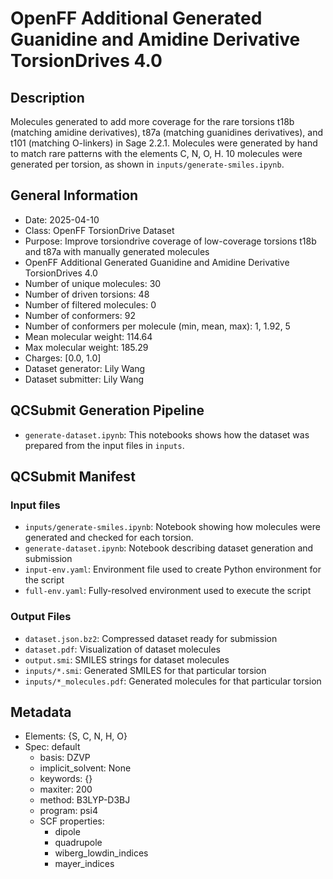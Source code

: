 # OpenFF Additional Generated Guanidine and Amidine Derivative TorsionDrives 4.0

## Description

Molecules generated to add more coverage for the rare torsions t18b (matching amidine derivatives), t87a (matching guanidines derivatives), and t101 (matching O-linkers) in Sage 2.2.1.
Molecules were generated by hand to match rare patterns with the elements C, N, O, H.
10 molecules were generated per torsion, as shown in `inputs/generate-smiles.ipynb`.


## General Information

* Date: 2025-04-10
* Class: OpenFF TorsionDrive Dataset
* Purpose: Improve torsiondrive coverage of low-coverage torsions t18b and t87a with manually generated molecules
* OpenFF Additional Generated Guanidine and Amidine Derivative TorsionDrives 4.0
* Number of unique molecules: 30
* Number of driven torsions: 48
* Number of filtered molecules: 0
* Number of conformers: 92
* Number of conformers per molecule (min, mean, max): 1, 1.92, 5
* Mean molecular weight: 114.64
* Max molecular weight: 185.29
* Charges: [0.0, 1.0]
* Dataset generator: Lily Wang
* Dataset submitter: Lily Wang

## QCSubmit Generation Pipeline

* `generate-dataset.ipynb`: This notebooks shows how the dataset was prepared from the
  input files in `inputs`.

## QCSubmit Manifest

### Input files
* `inputs/generate-smiles.ipynb`: Notebook showing how molecules were generated and checked for each torsion.
* `generate-dataset.ipynb`: Notebook describing dataset generation and submission
* `input-env.yaml`: Environment file used to create Python environment for the script
* `full-env.yaml`: Fully-resolved environment used to execute the script

### Output Files
* `dataset.json.bz2`: Compressed dataset ready for submission
* `dataset.pdf`: Visualization of dataset molecules
* `output.smi`: SMILES strings for dataset molecules
* `inputs/*.smi`: Generated SMILES for that particular torsion
* `inputs/*_molecules.pdf`: Generated molecules for that particular torsion

## Metadata
* Elements: {S, C, N, H, O}
* Spec: default
  * basis: DZVP
  * implicit_solvent: None
  * keywords: {}
  * maxiter: 200
  * method: B3LYP-D3BJ
  * program: psi4
  * SCF properties:
    * dipole
    * quadrupole
    * wiberg_lowdin_indices
    * mayer_indices

